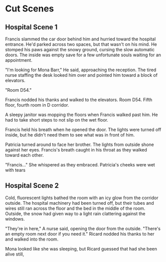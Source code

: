 
# Cut Scenes

## Hospital Scene 1

Francis slammed the car door behind him and hurried toward the hospital entrance. He'd parked across two spaces, but that wasn't on his mind. He stomped his paws against the snowy ground, cursing the slow automatic doors. The inside was empty save for a few unfortunate souls waiting for an appointment.

"I'm looking for Mona Barr," He said, approaching the reception. The tired nurse staffing the desk looked him over and pointed him toward a block of elevators.

"Room D54."

Francis nodded his thanks and walked to the elevators. Room D54. Fifth floor, fourth room in D corridor.

A sleepy janitor was mopping the floors when Francis walked past him. He had to take short steps to not slip on the wet floor.

Francis held his breath when he opened the door. The lights were turned off inside, but he didn't need them to see what was in front of him.

Patricia turned around to face her brother. The lights from outside shone against her eyes. Francis's breath caught in his throat as they walked toward each other.

"Francis..." She whispered as they embraced. Patricia's cheeks were wet with tears

## Hospital Scene 2

Cold, fluorescent lights bathed the room with an icy glow from the corridor outside. The hospital machinery had been turned off, but their tubes and wires still ran across the floor and the bed in the middle of the room. Outside, the snow had given way to a light rain clattering against the windows.

"They're in here," A nurse said, opening the door from the outside. "There's an empty room next door if you need it." Ricard nodded his thanks to her and walked into the room.

Mona looked like she was sleeping, but Ricard guessed that had she been alive still,
